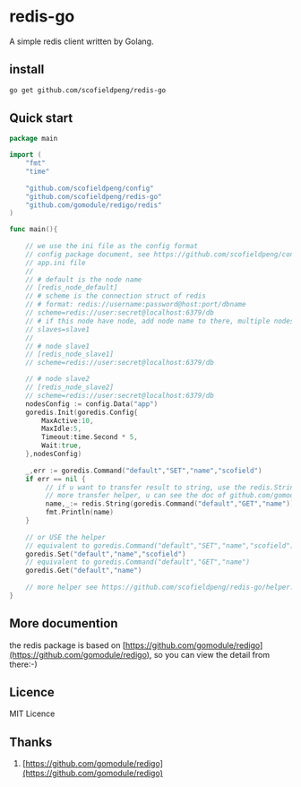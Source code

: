 # redis-go

A simple redis client written by Golang.

## install

```bash
go get github.com/scofieldpeng/redis-go
```

## Quick start

```go
package main

import (
	"fmt"
	"time"
	
	"github.com/scofieldpeng/config"
	"github.com/scofieldpeng/redis-go"
	"github.com/gomodule/redigo/redis"
)

func main(){
    	
	// we use the ini file as the config format
	// config package document, see https://github.com/scofieldpeng/config pls
	// app.ini file
	// 
    // # default is the node name
    // [redis_node_default]
    // # scheme is the connection struct of redis
    // # format: redis://username:password@host:port/dbname
    // scheme=redis://user:secret@localhost:6379/db
    // # if this node have node, add node name to there, multiple nodes joined by comma
    // slaves=slave1
    // 
    // # node slave1
    // [redis_node_slave1]
    // scheme=redis://user:secret@localhost:6379/db

    // # node slave2
    // [redis_node_slave2]
    // scheme=redis://user:secret@localhost:6379/db
    nodesConfig := config.Data("app")
    goredis.Init(goredis.Config{
    	MaxActive:10,
    	MaxIdle:5,
    	Timeout:time.Second * 5,
        Wait:true,	
    },nodesConfig)
   
    _,err := goredis.Command("default","SET","name","scofield")
    if err == nil {
   	     // if u want to transfer result to string, use the redis.String() to get the result
   	     // more transfer helper, u can see the doc of github.com/gomodule/redigo/redis
   	     name,_:= redis.String(goredis.Command("default","GET","name"))
   	     fmt.Println(name)
    }
   
    // or USE the helper
    // equivalent to goredis.Command("default","SET","name","scofield")
    goredis.Set("default","name","scofield")
    // equivalent to goredis.Command("default","GET","name")
    goredis.Get("default","name")
     
    // more helper see https://github.com/scofieldpeng/redis-go/helper.go
}
```

## More documention

the redis package is based on [https://github.com/gomodule/redigo](https://github.com/gomodule/redigo), so you can view the detail from there:-)

## Licence
 
MIT Licence

## Thanks

1. [https://github.com/gomodule/redigo](https://github.com/gomodule/redigo)